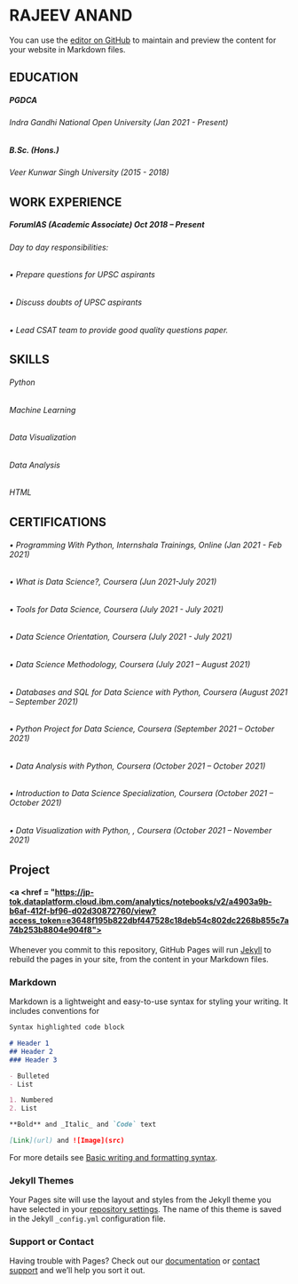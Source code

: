 # RAJEEV ANAND

You can use the [editor on GitHub](https://github.com/raj0ds/Rajeev_Anand_resume/edit/gh-pages/index.md) to maintain and preview the content for your website in Markdown files.

## EDUCATION
##### PGDCA
###### Indra Gandhi National Open University (Jan 2021 - Present)

##### B.Sc. (Hons.)
###### Veer Kunwar Singh University (2015 - 2018)


## WORK EXPERIENCE
##### ForumIAS  (Academic Associate) Oct 2018 – Present
###### Day to day responsibilities:
###### •	Prepare questions for UPSC aspirants
###### •	Discuss doubts of UPSC aspirants
###### •	Lead CSAT team to provide good quality questions paper. 

## SKILLS
###### Python
###### Machine Learning
###### Data Visualization
###### Data Analysis
###### HTML

## CERTIFICATIONS
###### •	Programming With Python, Internshala Trainings, Online (Jan 2021 - Feb 2021)
###### •	What is Data Science?, Coursera (Jun 2021-July 2021)
###### •	Tools for Data Science, Coursera (July 2021 - July 2021)
###### •	Data Science Orientation, Coursera (July 2021 - July 2021)
###### •	Data Science Methodology, Coursera (July 2021 – August 2021)
###### •	Databases and SQL for Data Science with Python, Coursera (August 2021 – September 2021)
###### •	Python Project for Data Science, Coursera (September 2021 – October 2021)
###### •	Data Analysis with Python, Coursera (October 2021 – October 2021)
###### •	Introduction to Data Science Specialization, Coursera (October 2021 – October 2021)
###### •	Data Visualization with Python, , Coursera (October 2021 – November 2021)

## Project
#### <a <href = "https://jp-tok.dataplatform.cloud.ibm.com/analytics/notebooks/v2/a4903a9b-b6af-412f-bf96-d02d30872760/view?access_token=e3648f195b822dbf447528c18deb54c802dc2268b855c7a74b253b8804e904f8"></href> </a>



Whenever you commit to this repository, GitHub Pages will run [Jekyll](https://jekyllrb.com/) to rebuild the pages in your site, from the content in your Markdown files.

### Markdown

Markdown is a lightweight and easy-to-use syntax for styling your writing. It includes conventions for

```markdown
Syntax highlighted code block

# Header 1
## Header 2
### Header 3

- Bulleted
- List

1. Numbered
2. List

**Bold** and _Italic_ and `Code` text

[Link](url) and ![Image](src)
```

For more details see [Basic writing and formatting syntax](https://docs.github.com/en/github/writing-on-github/getting-started-with-writing-and-formatting-on-github/basic-writing-and-formatting-syntax).

### Jekyll Themes

Your Pages site will use the layout and styles from the Jekyll theme you have selected in your [repository settings](https://github.com/raj0ds/Rajeev_Anand_resume/settings/pages). The name of this theme is saved in the Jekyll `_config.yml` configuration file.

### Support or Contact

Having trouble with Pages? Check out our [documentation](https://docs.github.com/categories/github-pages-basics/) or [contact support](https://support.github.com/contact) and we’ll help you sort it out.
